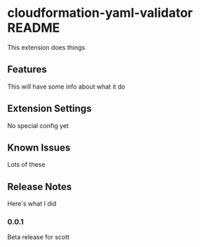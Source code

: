 # cloudformation-yaml-validator README

This extension does things

## Features

This will have some info about what it do

<!-- ## Requirements

If you have any requirements or dependencies, add a section describing those and how to install and configure them. -->

## Extension Settings

No special config yet

## Known Issues

Lots of these

## Release Notes

Here's what I did

### 0.0.1

Beta release for scott



